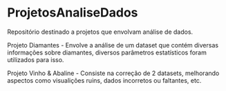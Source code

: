 # ProjetosAnaliseDados
Repositório destinado a projetos que envolvam análise de dados.

Projeto Diamantes - Envolve a análise de um dataset que contém diversas informações sobre diamantes, diversos parâmetros estatísticos foram utilizados para isso.

Projeto Vinho & Abaline - Consiste na correção de 2 datasets, melhorando aspectos como visualições ruins, dados incorretos ou faltantes, etc.

